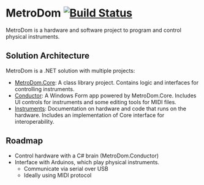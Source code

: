 # MetroDom [![Build Status](https://travis-ci.org/fotijr/MetroDom.svg?branch=master)](https://travis-ci.org/fotijr/MetroDom)
MetroDom is a hardware and software project to program and control physical instruments.

## Solution Architecture
MetroDom is a .NET solution with multiple projects:
 - [MetroDom.Core](/MetroDom.Core): A class library project. Contains logic and interfaces for controlling instruments.
 - [Conductor](/MetroDom.Conductor): A Windows Form app powered by MetroDom.Core. Includes UI controls for instruments and some editing tools for MIDI files.
 - [Instruments](/Instruments): Documentation on hardware and code that runs on the hardware. Includes an implementation of Core interface for interoperability.
	
## Roadmap
 - Control hardware with a C# brain (MetroDom.Conductor)
 - Interface with Arduinos, which play physical instruments.
    - Communicate via serial over USB
    - Ideally using MIDI protocol
